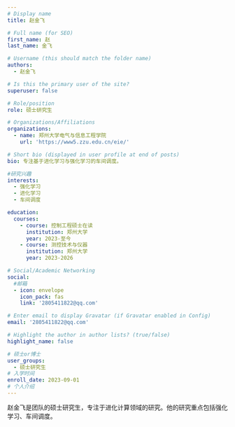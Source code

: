 ```yaml
---
# Display name
title: 赵金飞

# Full name (for SEO)
first_name: 赵
last_name: 金飞

# Username (this should match the folder name)
authors:
  - 赵金飞

# Is this the primary user of the site?
superuser: false

# Role/position
role: 硕士研究生

# Organizations/Affiliations
organizations:
  - name: 郑州大学电气与信息工程学院
    url: 'https://www5.zzu.edu.cn/eie/'

# Short bio (displayed in user profile at end of posts)
bio: 专注基于进化学习与强化学习的车间调度。

#研究兴趣
interests:
  - 强化学习
  - 进化学习
  - 车间调度

education:
  courses:
    - course: 控制工程硕士在读
      institution: 郑州大学
      year: 2023-至今
    - course: 测控技术与仪器
      institution: 郑州大学
      year: 2023-2026

# Social/Academic Networking
social:
  #邮箱
  - icon: envelope
    icon_pack: fas
    link: '2805411822@qq.com'

# Enter email to display Gravatar (if Gravatar enabled in Config)
email: '2805411822@qq.com'

# Highlight the author in author lists? (true/false)
highlight_name: false

# 硕士or博士
user_groups:
  - 硕士研究生
# 入学时间
enroll_date: 2023-09-01
# 个人介绍
---
```

赵金飞是团队的硕士研究生，专注于进化计算领域的研究。他的研究重点包括强化学习、车间调度。
